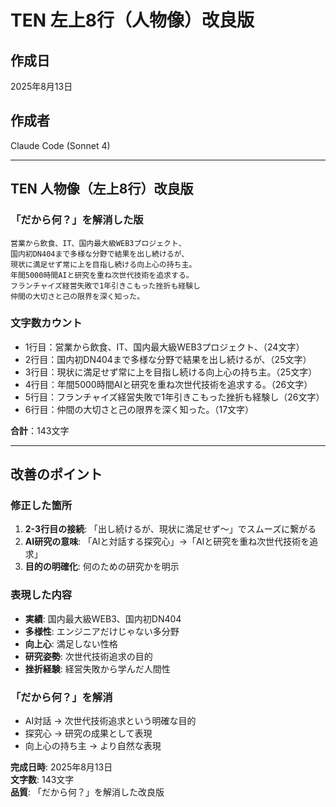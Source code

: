 # TEN 左上8行（人物像）改良版

## 作成日
2025年8月13日

## 作成者
Claude Code (Sonnet 4)

---

## TEN 人物像（左上8行）改良版

### 「だから何？」を解消した版

```
営業から飲食、IT、国内最大級WEB3プロジェクト、
国内初DN404まで多様な分野で結果を出し続けるが、
現状に満足せず常に上を目指し続ける向上心の持ち主。
年間5000時間AIと研究を重ね次世代技術を追求する。
フランチャイズ経営失敗で1年引きこもった挫折も経験し
仲間の大切さと己の限界を深く知った。
```

### 文字数カウント
- 1行目：営業から飲食、IT、国内最大級WEB3プロジェクト、（24文字）
- 2行目：国内初DN404まで多様な分野で結果を出し続けるが、（25文字）
- 3行目：現状に満足せず常に上を目指し続ける向上心の持ち主。（25文字）
- 4行目：年間5000時間AIと研究を重ね次世代技術を追求する。（26文字）
- 5行目：フランチャイズ経営失敗で1年引きこもった挫折も経験し（26文字）
- 6行目：仲間の大切さと己の限界を深く知った。（17文字）

**合計**：143文字

---

## 改善のポイント

### 修正した箇所
1. **2-3行目の接続**: 「出し続けるが、現状に満足せず〜」でスムーズに繋がる
2. **AI研究の意味**: 「AIと対話する探究心」→「AIと研究を重ね次世代技術を追求」
3. **目的の明確化**: 何のための研究かを明示

### 表現した内容
- **実績**: 国内最大級WEB3、国内初DN404
- **多様性**: エンジニアだけじゃない多分野
- **向上心**: 満足しない性格
- **研究姿勢**: 次世代技術追求の目的
- **挫折経験**: 経営失敗から学んだ人間性

### 「だから何？」を解消
- AI対話 → 次世代技術追求という明確な目的
- 探究心 → 研究の成果として表現
- 向上心の持ち主 → より自然な表現

**完成日時**: 2025年8月13日  
**文字数**: 143文字  
**品質**: 「だから何？」を解消した改良版